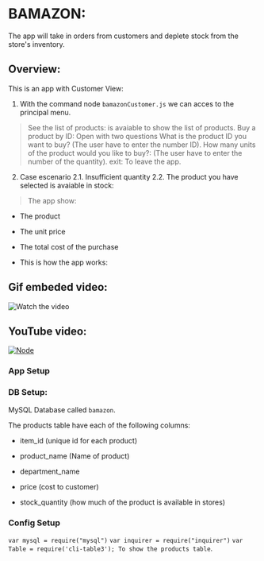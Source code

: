 # BAMAZON: 

The app will take in orders from customers and deplete stock from the store's inventory.

## Overview:
This is an app with Customer View: 

1. With the command node `bamazonCustomer.js` we can acces to the principal menu. 
 > See the list of products:  is avaiable to show the list of  products.
  Buy a product by ID: Open with two questions
   > What is the product ID you want to buy? (The user have to enter the number ID). 
   > How many units of the product would you like to buy?: (The user have to enter the number of the quantity). 
  exit: To leave the app. 

2. Case escenario 
2.1. Insufficient quantity
2.2. The product you have selected is avaiable in stock: 
> The app show:  
 * The product
 * The unit price
 * The total cost of the purchase
 
* This is how the app works:

## Gif embeded video:

![Watch the video](/BamazonNodeApp.gif)

## YouTube video:
[![Node](http://img.youtube.com/vi/dY-3UXKIiTc/0.jpg)](https://www.youtube.com/watch?v=dY-3UXKIiTc)

### App Setup

### DB Setup:

 MySQL Database called `bamazon`.
 
 The products table have each of the following columns:

   * item_id (unique id for each product)

   * product_name (Name of product)

   * department_name

   * price (cost to customer)

   * stock_quantity (how much of the product is available in stores)


### Config Setup

`var mysql = require("mysql")`
`var inquirer = require("inquirer")`
`var Table = require('cli-table3'); To show the products table`.



